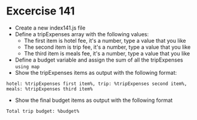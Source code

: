 # Excercise 141

* Create a new index141.js file
* Define a tripExpenses array with the following values:
  * The first item is hotel fee, it's a number, type a value that you like
  * The second item is trip fee, it's a number, type a value that you like
  * The third item is meals fee, it's a number, type a value that you like
* Define a budget variable and assign the sum of all the tripExpenses `using map`
* Show the tripExpenses items as output with the following format:
```
hotel: %tripExpenses first item%, trip: %tripExpenses second item%, meals: %tripExpenses third item%
```
* Show the final budget items as output with the following format
```
Total trip budget: %budget%
```